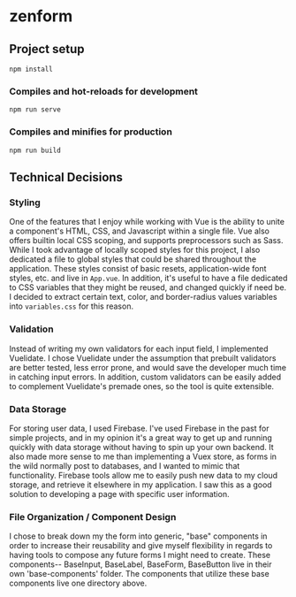 # zenform

## Project setup

```
npm install
```

### Compiles and hot-reloads for development

```
npm run serve
```

### Compiles and minifies for production

```
npm run build
```

## Technical Decisions

### Styling

One of the features that I enjoy while working with Vue is the ability to unite a component's HTML, CSS, and Javascript within a single file. Vue also offers builtin local CSS scoping, and supports preprocessors such as Sass. While I took advantage of locally scoped styles for this project, I also dedicated a file to global styles that could be shared throughout the application. These styles consist of basic resets, application-wide font styles, etc. and live in `App.vue`. In addition, it's useful to have a file dedicated to CSS variables that they might be reused, and changed quickly if need be. I decided to extract certain text, color, and border-radius values variables into `variables.css` for this reason.

### Validation

Instead of writing my own validators for each input field, I implemented Vuelidate. I chose Vuelidate under the assumption that prebuilt validators are better tested, less error prone, and would save the developer much time in catching input errors. In addition, custom validators can be easily added to complement Vuelidate's premade ones, so the tool is quite extensible.

### Data Storage

For storing user data, I used Firebase. I've used Firebase in the past for simple projects, and in my opinion it's a great way to get up and running quickly with data storage without having to spin up your own backend. It also made more sense to me than implementing a Vuex store, as forms in the wild normally post to databases, and I wanted to mimic that functionality. Firebase tools allow me to easily push new data to my cloud storage, and retrieve it elsewhere in my application. I saw this as a good solution to developing a page with specific user information.

### File Organization / Component Design

I chose to break down my the form into generic, "base" components in order to increase their reusability and give myself flexibility in regards to having tools to compose any future forms I might need to create. These components-- BaseInput, BaseLabel, BaseForm, BaseButton live in their own 'base-components' folder. The components that utilize these base components live one directory above.

